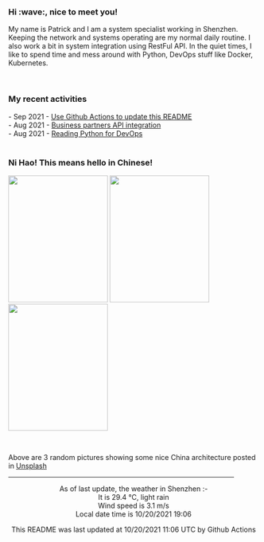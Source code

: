 <h3> Hi :wave:, nice to meet you! </h3>

<!-- <img align='right' src="https://media.giphy.com/media/3o6ZsWiPs8bx32YWyY/giphy.gif" width="300" /> -->

<p alight="left">My name is Patrick and I am a system specialist working in Shenzhen. Keeping the network and systems operating are my normal daily routine. I also work a bit in system integration using RestFul API. In the quiet times, I like to spend time and mess around with Python, DevOps stuff like Docker, Kubernetes.</p>
<br>
<h3>My recent activities</h3>
<!-- Activities start -->
- Sep 2021 - <a href='https://docs.github.com/en/actions' target='_blank'>Use Github Actions to update this README</a><br>
- Aug 2021 - <a href='#' target='_blank'>Business partners API integration</a><br>
- Aug 2021 - <a href='https://book.douban.com/subject/34787347/' target='_blank'>Reading Python for DevOps</a><br><!-- Activities end -->
<br>

<h3>Ni Hao! This means hello in Chinese!</h3>
<!-- Picture start -->
<p><img width="200" height="255" src="https://images.unsplash.com/photo-1518005020951-eccb494ad742?crop=entropy&cs=tinysrgb&fit=max&fm=jpg&ixid=MnwyNjYzMzV8MHwxfHJhbmRvbXx8fHx8fHx8fDE2MzQ3MjgwMDM&ixlib=rb-1.2.1&q=80&w=200" /> <img width="200" height="255" src="https://images.unsplash.com/photo-1597470230409-b52fc81a34ca?crop=entropy&cs=tinysrgb&fit=max&fm=jpg&ixid=MnwyNjYzMzV8MHwxfHJhbmRvbXx8fHx8fHx8fDE2MzQ3MjgwMDM&ixlib=rb-1.2.1&q=80&w=200" /> <img width="200" height="255" src="https://images.unsplash.com/photo-1597231880027-64c1561b8723?crop=entropy&cs=tinysrgb&fit=max&fm=jpg&ixid=MnwyNjYzMzV8MHwxfHJhbmRvbXx8fHx8fHx8fDE2MzQ3MjgwMDM&ixlib=rb-1.2.1&q=80&w=200" /> </p><!-- Picture end -->
<br>
<p>Above are 3 random pictures showing some nice China architecture posted in <a href='https://unsplash.com/' target='_blank'>Unsplash</a></p>

<hr size='8' width='90%'>

<!-- Weather start -->
<p align="center">As of last update, the weather in Shenzhen :- <br>
It is 29.4 &#8451;, light rain<br>
Wind speed is 3.1 m/s<br>
Local date time is 10/20/2021 19:06<br></p><!-- Weather end -->
<!-- Updatetime start -->
<p align="center">This README was last updated at 10/20/2021 11:06 UTC by Github Actions</p><!-- Updatetime end -->